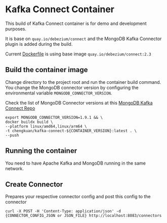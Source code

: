 # Kafka Connect Container

This build of Kafka Connect container is for demo and development purposes. 

It is base on `quay.io/debezium/connect` and the MongoDB Kafka Connector plugin is added during the build.

Current [Dockerfile](/kafka-connect/Dockerfile) is using base image `quay.io/debezium/connect:2.3`

## Build the container image

Change directory to the project root and run the container build command. You change the MongoDB connector version by configuring the environmental variable `MONGODB_CONNECTOR_VERSION`.

Check the list of MongoDB Connector versions at this [MongoDB Kafka Connect Repo](https://repo1.maven.org/maven2/org/mongodb/kafka/mongo-kafka-connect)

```
export MONGODB_CONNECTOR_VERSION=1.9.1 && \
docker buildx build \
--platform linux/amd64,linux/arm64 \
-t chengkuan/kafka-connect-${CONTAINER_VERSION}:latest . \
--push
```

## Running the container

You need to have Apache Kafka and MongoDB running in the same network.

## Create Connector

Prepares your respective connector config and post this config to the connector

```
curl -X POST -H 'Content-Type: application/json' -d {CONNECTOR_CONFIG_JSON or JSON_FILE} http://localhost:8083/connectors
```